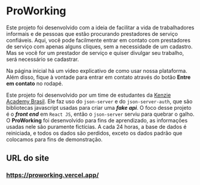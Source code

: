 # ProWorking

Este projeto foi desenvolvido com a ideia de facilitar a vida de trabalhadores informais e de pessoas que estão procurando prestadores de serviço confiáveis. Aqui, você pode facilmente entrar em contato com prestadores de serviço com apenas alguns cliques, sem a necessidade de um cadastro. Mas se você for um prestador de serviço e quiser divulgar seu trabalho, será necessário se cadastrar.

Na página inicial há um vídeo explicativo de como usar nossa plataforma. Além disso, fique à vontade para entrar em contato através do botão **Entre em contato** no rodapé.

Este projeto foi desenvolvido por um time de estudantes da [Kenzie Academy Brasil](https://kenzie.com.br/). Ele faz uso do `json-server` e do `json-server-auth`, que são bibliotecas javascript usadas para criar uma ***fake api***. O foco desse projeto é o ***front end*** em `React JS`, então o `json-server` serviu para quebrar o galho. O **ProWorking** foi desenvolvido para fins de aprendizado, as informações usadas nele são puramente fictícias. A cada 24 horas, a base de dados é reiniciada, e todos os dados são perdidos, exceto os dados padrão que colocamos para fins de demonstração.

## **URL do site**

### https://proworking.vercel.app/
